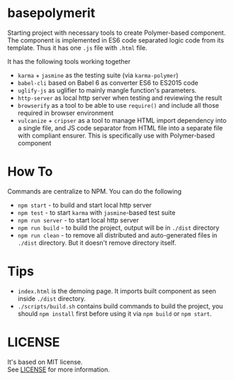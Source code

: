 # basepolymerit
Starting project with necessary tools to create Polymer-based component.  
The component is implemented in ES6 code separated logic code from its template. Thus it has one `.js` file with `.html` file.

It has the following tools working together

* `karma` + `jasmine` as the testing suite (via `karma-polymer`)
* `babel-cli` based on Babel 6 as converter ES6 to ES2015 code
* `uglify-js` as uglifier to mainly mangle function's parameters.
* `http-server` as local http server when testing and reviewing the result
* `browserify` as a tool to be able to use `require()` and include all those required in browser environment
* `vulcanize` + `cripser` as a tool to manage HTML import dependency into a single file, and JS code separator from HTML file into a separate file with compliant ensurer. This is specifically use with Polymer-based component

# How To
Commands are centralize to NPM. You can do the following

* `npm start` - to build and start local http server
* `npm test` - to start `karma` with `jasmine`-based test suite
* `npm run server` - to start local http server
* `npm run build` - to build the project, output will be in `./dist` directory
* `npm run clean` - to remove all distributed and auto-generated files in `./dist` directory. But it doesn't remove directory itself.

# Tips

* `index.html` is the demoing page. It imports built component as seen inside `./dist` directory.
* `./scripts/build.sh` contains build commands to build the project, you should `npm install` first before using it via `npm build` or `npm start`.

# LICENSE

It's based on MIT license.  
See [LICENSE](https://github.com/haxpor/basepolymerit/blob/master/LICENSE) for more information.
